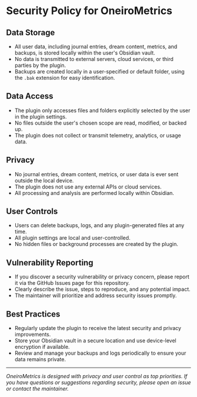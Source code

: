 # Security Policy for OneiroMetrics

## Data Storage
- All user data, including journal entries, dream content, metrics, and backups, is stored locally within the user's Obsidian vault.
- No data is transmitted to external servers, cloud services, or third parties by the plugin.
- Backups are created locally in a user-specified or default folder, using the `.bak` extension for easy identification.

## Data Access
- The plugin only accesses files and folders explicitly selected by the user in the plugin settings.
- No files outside the user's chosen scope are read, modified, or backed up.
- The plugin does not collect or transmit telemetry, analytics, or usage data.

## Privacy
- No journal entries, dream content, metrics, or user data is ever sent outside the local device.
- The plugin does not use any external APIs or cloud services.
- All processing and analysis are performed locally within Obsidian.

## User Controls
- Users can delete backups, logs, and any plugin-generated files at any time.
- All plugin settings are local and user-controlled.
- No hidden files or background processes are created by the plugin.

## Vulnerability Reporting
- If you discover a security vulnerability or privacy concern, please report it via the GitHub Issues page for this repository.
- Clearly describe the issue, steps to reproduce, and any potential impact.
- The maintainer will prioritize and address security issues promptly.

## Best Practices
- Regularly update the plugin to receive the latest security and privacy improvements.
- Store your Obsidian vault in a secure location and use device-level encryption if available.
- Review and manage your backups and logs periodically to ensure your data remains private.

---

*OneiroMetrics is designed with privacy and user control as top priorities. If you have questions or suggestions regarding security, please open an issue or contact the maintainer.* 